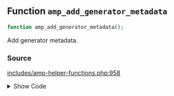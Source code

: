 ## Function `amp_add_generator_metadata`

```php
function amp_add_generator_metadata();
```

Add generator metadata.

### Source

[includes/amp-helper-functions.php:958](TODO)

<details>
<summary>Show Code</summary>
```php
<php ?>```
</details>

